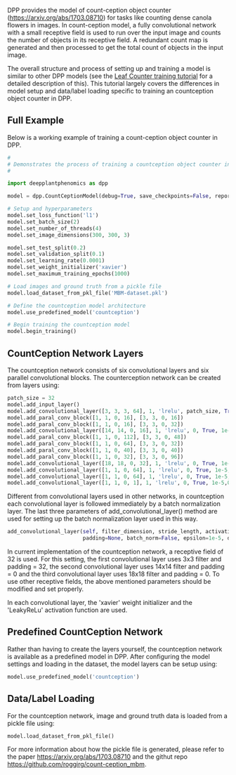 DPP provides the model of count-ception object counter (https://arxiv.org/abs/1703.08710) for tasks like counting dense canola flowers in images. In count-ception model, a fully convolutional network with a small receptive field is used to run over the input image and counts the number of objects in its receptive field. A redundant count map is generated and then processed to get the total count of objects in the input image.


The overall structure and process of setting up and training a model is similar to other DPP models (see the [Leaf Counter training tutorial](Tutorial-Training-The-Leaf-Counter.md) for a detailed description of this). This tutorial largely covers the differences in model setup and data/label loading specific to training an countception object counter in DPP.

## Full Example

Below is a working example of training a count-ception object counter in DPP. 

```python
#
# Demonstrates the process of training a countception object counter in DPP.
#

import deepplantphenomics as dpp

model = dpp.CountCeptionModel(debug=True, save_checkpoints=False, report_rate=20)

# Setup and hyperparameters
model.set_loss_function('l1')
model.set_batch_size(2)
model.set_number_of_threads(4)
model.set_image_dimensions(300, 300, 3)

model.set_test_split(0.2)
model.set_validation_split(0.1)
model.set_learning_rate(0.0001)
model.set_weight_initializer('xavier')
model.set_maximum_training_epochs(1000)

# Load images and ground truth from a pickle file
model.load_dataset_from_pkl_file('MBM-dataset.pkl')

# Define the countception model architecture
model.use_predefined_model('countception')

# Begin training the countception model
model.begin_training()
```

## CountCeption Network Layers

The countception network consists of six convolutional layers and six parallel convolutional blocks. 
The counterception network can be created from layers using:

```python
patch_size = 32
model.add_input_layer()
model.add_convolutional_layer([3, 3, 3, 64], 1, 'lrelu', patch_size, True, 1e-5, 0.9)
model.add_paral_conv_block([1, 1, 0, 16], [3, 3, 0, 16])
model.add_paral_conv_block([1, 1, 0, 16], [3, 3, 0, 32])
model.add_convolutional_layer([14, 14, 0, 16], 1, 'lrelu', 0, True, 1e-5,0.9)
model.add_paral_conv_block([1, 1, 0, 112], [3, 3, 0, 48])
model.add_paral_conv_block([1, 1, 0, 64], [3, 3, 0, 32])
model.add_paral_conv_block([1, 1, 0, 40], [3, 3, 0, 40])
model.add_paral_conv_block([1, 1, 0, 32], [3, 3, 0, 96])
model.add_convolutional_layer([18, 18, 0, 32], 1, 'lrelu', 0, True, 1e-5, 0.9)
model.add_convolutional_layer([1, 1, 0, 64], 1, 'lrelu', 0, True, 1e-5, 0.9)
model.add_convolutional_layer([1, 1, 0, 64], 1, 'lrelu', 0, True, 1e-5, 0.9)
model.add_convolutional_layer([1, 1, 0, 1], 1, 'lrelu', 0, True, 1e-5,0.9)
```
Different from convolutional layers used in other networks, in countception each convolutional layer is followed immediately by a batch normalization layer. The last three parameters of add_convolutional_layer() method are used for setting up the batch normalization layer used in this way.

```python
add_convolutional_layer(self, filter_dimension, stride_length, activation_function,
                        padding=None, batch_norm=False, epsilon=1e-5, decay=0.9)
```
In current implementation of the countception network, a receptive field of 32 is used. For this setting, the first convolutional layer uses 3x3 filter and padding = 32, the second convolutional layer uses 14x14 filter and padding = 0 and the third convolutional layer uses 18x18 filter and padding = 0. To use other receptive fields, the above mentioned parameters should be modified and set properly. 

In each convolutional layer, the 'xavier' weight initializer and the 'LeakyReLu' activation function are used.

## Predefined CountCeption Network

Rather than having to create the layers yourself, the countception network is available as a predefined model in DPP. After configuring the model settings and loading in the dataset, the model layers can be setup using:

```python
model.use_predefined_model('countception')
```

## Data/Label Loading

For the countception network, image and ground truth data is loaded from a pickle file using:

```python
model.load_dataset_from_pkl_file()
```

For more information about how the pickle file is generated, please refer to the paper https://arxiv.org/abs/1703.08710 and the githut repo https://github.com/roggirg/count-ception_mbm.


